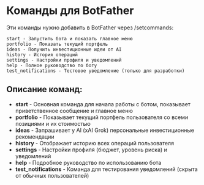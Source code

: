# Команды для BotFather

Эти команды нужно добавить в BotFather через /setcommands:

```
start - Запустить бота и показать главное меню
portfolio - Показать текущий портфель
ideas - Получить инвестиционные идеи от AI
history - История операций
settings - Настройки профиля и уведомлений
help - Полное руководство по боту
test_notifications - Тестовое уведомление (только для разработки)
```

## Описание команд:

- **start** - Основная команда для начала работы с ботом, показывает приветственное сообщение и главное меню
- **portfolio** - Показывает текущий портфель пользователя со всеми позициями и их стоимостью
- **ideas** - Запрашивает у AI (xAI Grok) персональные инвестиционные рекомендации
- **history** - Отображает историю всех операций пользователя
- **settings** - Настройки профиля (бюджет, уровень риска) и уведомлений
- **help** - Подробное руководство по использованию бота
- **test_notifications** - Команда для тестирования уведомлений (скрыта от обычных пользователей)
